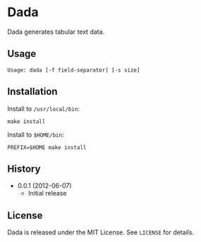 Dada
====

Dada generates tabular text data.


Usage
-----

    Usage: dada [-f field-separator] [-s size]


Installation
------------

Install to `/usr/local/bin`:

    make install

Install to `$HOME/bin`:

    PREFIX=$HOME make install


History
-------

  - 0.0.1 (2012-06-07)
    - Initial release


License
-------

Dada is released under the MIT License. See `LICENSE` for details.
